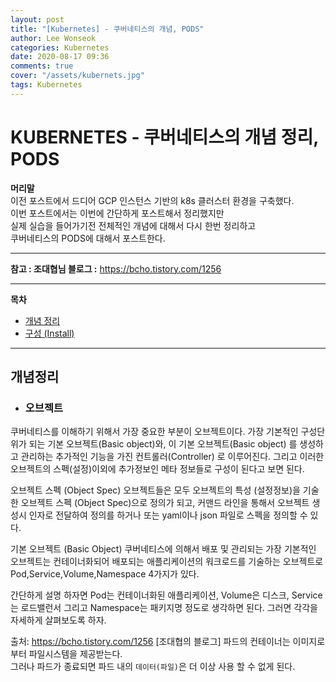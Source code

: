 ```yaml
---
layout: post
title: "[Kubernetes] - 쿠버네티스의 개념, PODS"
author: Lee Wonseok
categories: Kubernetes
date: 2020-08-17 09:36
comments: true
cover: "/assets/kubernets.jpg"
tags: Kubernetes
---
```




#  KUBERNETES - 쿠버네티스의 개념 정리, PODS    

**머리말**  
이전 포스트에서 드디어 GCP 인스턴스 기반의 k8s 클러스터 환경을 구축했다.  
이번 포스트에서는 이번에 간단하게 포스트해서 정리했지만  
실제 실습을 들어가기전 전체적인 개념에 대해서 다시 한번 정리하고  
쿠버네티스의 PODS에 대해서 포스트한다.


---

**참고 : 조대협님 블로그 :** https://bcho.tistory.com/1256
 
---

**목차**

- [개념 정리](#a1)
- [구성 (Install)](#a2)



---

## 개념정리   <a name="a1"></a>


* ### 오브젝트
쿠버네티스를 이해하기 위해서 가장 중요한 부분이 오브젝트이다. 가장 기본적인 구성단위가 되는 기본 오브젝트(Basic object)와, 이 기본 오브젝트(Basic object) 를 생성하고 관리하는 추가적인 기능을 가진 컨트롤러(Controller) 로 이루어진다. 그리고 이러한 오브젝트의 스펙(설정)이외에 추가정보인 메타 정보들로 구성이 된다고 보면 된다. 

오브젝트 스펙 (Object Spec)
오브젝트들은 모두 오브젝트의 특성 (설정정보)을 기술한 오브젝트 스펙 (Object Spec)으로 정의가 되고, 커맨드 라인을 통해서 오브젝트 생성시 인자로 전달하여 정의를 하거나 또는 yaml이나 json 파일로 스펙을 정의할 수 있다. 

기본 오브젝트 (Basic Object)
쿠버네티스에 의해서 배포 및 관리되는 가장 기본적인 오브젝트는 컨테이너화되어 배포되는 애플리케이션의 워크로드를 기술하는 오브젝트로 Pod,Service,Volume,Namespace 4가지가 있다. 



간단하게 설명 하자면 Pod는 컨테이너화된 애플리케이션, Volume은 디스크, Service는 로드밸런서 그리고 Namespace는 패키지명 정도로 생각하면 된다. 그러면 각각을 자세하게 살펴보도록 하자.



출처: https://bcho.tistory.com/1256 [조대협의 블로그]
파드의 컨테이너는 이미지로부터 파일시스템을 제공받는다.  
그러나 파드가 종료되면 파드 내의 ``데이터(파일)``은 더 이상 사용 할 수 없게 된다.  

